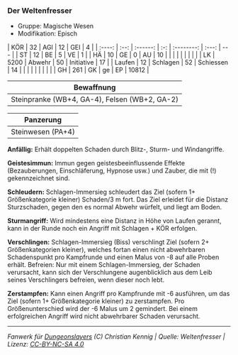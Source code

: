 ### Der Weltenfresser

- Gruppe: Magische Wesen
- Modifikation: Episch

|  KÖR   |  32  |   AGI    | 12  |    GEI     |   4   |
| :----: | :--: | :------: | :-: | :--------: | :---: | --- |
|   ST   |  12  |    BE    |  5  |     VE     |   1   |
|   HÄ   |  10  |    GE    |  0  |     AU     |  10   |
|        |      |          |     |            |       |     |
|   LK   | 5200 |  Abwehr  | 50  | Initiative |  17   |
| Laufen |  12  | Schlagen | 52  | Schiessen  |  14   |
|        |      |          |     |            |       |     |
|   GH   | 261  |    GK    | ge  |     EP     | 10812 |

|                  Bewaffnung                   |
| :-------------------------------------------: |
| Steinpranke (WB+4, GA-4), Felsen (WB+2, GA-2) |

|     Panzerung     |
| :---------------: |
| Steinwesen (PA+4) |

**Anfällig:** Erhält doppelten Schaden durch Blitz-, Sturm- und Windangriffe.

**Geistesimmun:** Immun gegen geistesbeeinflussende Effekte (Bezauberungen, Einschläferung, Hypnose usw.) und Zauber, die mit (!) gekennzeichnet sind.

**Schleudern:** Schlagen-Immersieg schleudert das Ziel (sofern 1+ Größenkategorie kleiner) Schaden/3 m fort. Das Ziel erleidet für die Distanz Sturzschaden, gegen den es normal Abwehr würfelt, und liegt am Boden.

**Sturmangriff:** Wird mindestens eine Distanz in Höhe von Laufen gerannt, kann in der Runde noch ein Angriff mit Schlagen + KÖR erfolgen.

**Verschlingen:** Schlagen-Immersieg (Biss) verschlingt Ziel (sofern 2+ Größenkategorien kleiner), welches fortan einen nicht abwehrbaren Schadenspunkt pro Kampfrunde und einen Malus von -8 auf alle Proben erhält. Befreien: Nur mit einem Schlagen-Immersieg, der Schaden verursacht, kann sich der Verschlungene augenblicklich aus dem Leib seines Verschlingers befreien, wenn dieser noch lebt.

**Zerstampfen:** Kann einen Angriff pro Kampfrunde mit -6 ausführen, um das Ziel (sofern 1+ Größenkategorie kleiner) zu zerstampfen. Pro Größenunterschied wird der -6 Malus um 2 gemindert. Bei einem erfolgreichen Angriff wird nicht abwehrbarer Schaden verursacht.

---

_Fanwerk für [Dungeonslayers](https://www.dungeonslayers.net/) (C) Christian Kennig | Quelle: Weltenfresser | Lizenz: [CC-BY-NC-SA 4.0](https://creativecommons.org/licenses/by-nc-sa/4.0/deed.de)_
